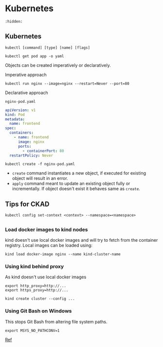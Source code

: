 # Kubernetes

```{toctree}
:hidden:
```

## Kubernetes

```
kubectl [command] [type] [name] [flags]

kubectl get pod app -o yaml
```

Objects can be created imperatively or declaratively.

Imperative approach

```
kubectl run nginx --image=nginx --restart=Never --port=80
```

Declarative approach

`nginx-pod.yaml`

```yaml
apiVersion: v1
kind: Pod
metadata:
  name: frontend
spec:
  containers:
    - name: frontend
      image: nginx
      ports:
        - containerPort: 80
  restartPolicy: Never
```

```
kubectl create -f nginx-pod.yaml
```

- `create` command instantiates a new object, if executed for existing object will result in an error.
- `apply` command meant to update an existing object fully or incrementally. If object doesn't exist it behaves same as `create`.

## Tips for CKAD

```
kubectl config set-context <context> --namespace=<namespace>
```

##

### Load docker images to kind nodes

kind doesn't use local docker images and will try to fetch from the container registry. Local images can be loaded using:

```shell
kind load docker-image nginx --name kind-cluster-name
```

### Using kind behind proxy

As kind doesn't use local docker images

```shell
export http_proxy=http://...
export https_proxy=http://...

kind create cluster --config ...
```

### Using Git Bash on Windows

This stops Git Bash from altering file system paths.

```shell
export MSYS_NO_PATHCONV=1
```

[Ref](https://books.google.com/books?id=hHc5DwAAQBAJ&pg=PA196&lpg=PA196&dq=environment+variable+windows+MSYS_NO_PATHCONV&source=bl&ots=9AW2uHiBQ7&sig=ACfU3U1kwtYXN9LqmM5Cy2P_2W5zc9-bLw&hl=en&sa=X&ved=2ahUKEwiN-vG-gsLpAhUQo54KHVCCCaAQ6AEwBHoECAoQAQ#v=onepage&q&f=false)


